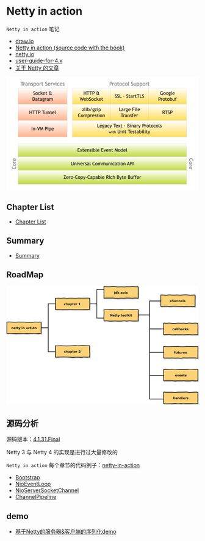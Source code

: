 # Netty in action

`Netty in action` 笔记

- [draw.io](draw.io/netty-in-action.xml)
- [Netty in action (source code with the book)](https://github.com/normanmaurer/netty-in-action)
- [netty.io](http://netty.io/)
- [user-guide-for-4.x](https://netty.io/wiki/user-guide-for-4.x.html)
- [关于 Netty 的文章](https://netty.io/wiki/related-articles.html)

![components](./images/components.png)

## Chapter List

- [Chapter List](netty-inaction.md)

## Summary

- [Summary](netty-in-action-summary.md)

## RoadMap

![netty in action](images/netty-in-action.png)

## 源码分析

源码版本：[4.1.31.Final](https://github.com/netty/netty/releases/tag/netty-4.1.31.Final)

Netty 3 与 Netty 4 的实现是进行过大量修改的

`Netty in action` 每个章节的代码例子：[netty-in-action](https://github.com/normanmaurer/netty-in-action)

- [Bootstrap](source-code-bootstrap.md)
- [NioEventLoop](source-code-event-loop.md)
- [NioServerSocketChannel](source-code-channel.md)
- [ChannelPipeline](source-code-channel-pipeline.md)

## demo

- [基于Netty的服务器&客户端的序列化demo](https://github.com/web1992/java_note/tree/master/app_tools/src/main/java/cn/web1992/utils/demo/netty)